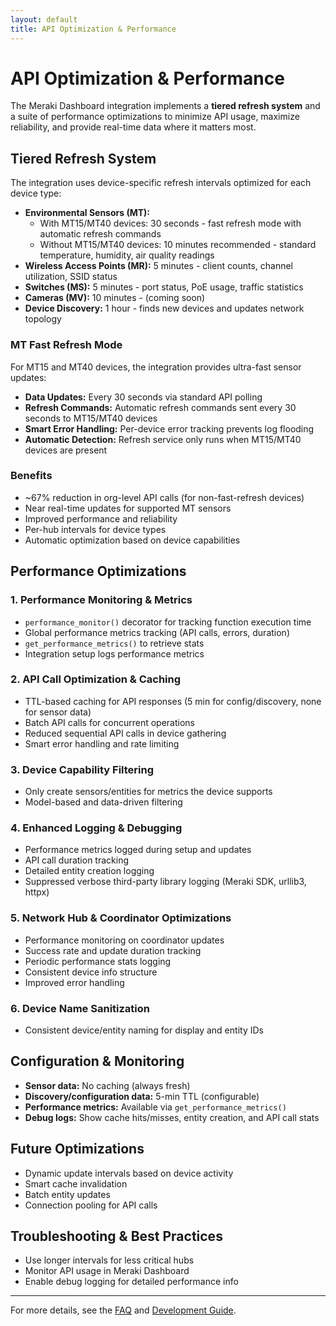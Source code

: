 ```yaml
---
layout: default
title: API Optimization & Performance
---
```


# API Optimization & Performance

The Meraki Dashboard integration implements a **tiered refresh system** and a suite of performance optimizations to minimize API usage, maximize reliability, and provide real-time data where it matters most.

## Tiered Refresh System

The integration uses device-specific refresh intervals optimized for each device type:

- **Environmental Sensors (MT):** 
  - With MT15/MT40 devices: 30 seconds - fast refresh mode with automatic refresh commands
  - Without MT15/MT40 devices: 10 minutes recommended - standard temperature, humidity, air quality readings
- **Wireless Access Points (MR):** 5 minutes - client counts, channel utilization, SSID status
- **Switches (MS):** 5 minutes - port status, PoE usage, traffic statistics
- **Cameras (MV):** 10 minutes - (coming soon)
- **Device Discovery:** 1 hour - finds new devices and updates network topology

### MT Fast Refresh Mode
For MT15 and MT40 devices, the integration provides ultra-fast sensor updates:
- **Data Updates:** Every 30 seconds via standard API polling
- **Refresh Commands:** Automatic refresh commands sent every 30 seconds to MT15/MT40 devices
- **Smart Error Handling:** Per-device error tracking prevents log flooding
- **Automatic Detection:** Refresh service only runs when MT15/MT40 devices are present

### Benefits
- ~67% reduction in org-level API calls (for non-fast-refresh devices)
- Near real-time updates for supported MT sensors
- Improved performance and reliability
- Per-hub intervals for device types
- Automatic optimization based on device capabilities

## Performance Optimizations

### 1. Performance Monitoring & Metrics
- `performance_monitor()` decorator for tracking function execution time
- Global performance metrics tracking (API calls, errors, duration)
- `get_performance_metrics()` to retrieve stats
- Integration setup logs performance metrics

### 2. API Call Optimization & Caching
- TTL-based caching for API responses (5 min for config/discovery, none for sensor data)
- Batch API calls for concurrent operations
- Reduced sequential API calls in device gathering
- Smart error handling and rate limiting

### 3. Device Capability Filtering
- Only create sensors/entities for metrics the device supports
- Model-based and data-driven filtering

### 4. Enhanced Logging & Debugging
- Performance metrics logged during setup and updates
- API call duration tracking
- Detailed entity creation logging
- Suppressed verbose third-party library logging (Meraki SDK, urllib3, httpx)

### 5. Network Hub & Coordinator Optimizations
- Performance monitoring on coordinator updates
- Success rate and update duration tracking
- Periodic performance stats logging
- Consistent device info structure
- Improved error handling

### 6. Device Name Sanitization
- Consistent device/entity naming for display and entity IDs

## Configuration & Monitoring

- **Sensor data:** No caching (always fresh)
- **Discovery/configuration data:** 5-min TTL (configurable)
- **Performance metrics:** Available via `get_performance_metrics()`
- **Debug logs:** Show cache hits/misses, entity creation, and API call stats

## Future Optimizations
- Dynamic update intervals based on device activity
- Smart cache invalidation
- Batch entity updates
- Connection pooling for API calls

## Troubleshooting & Best Practices
- Use longer intervals for less critical hubs
- Monitor API usage in Meraki Dashboard
- Enable debug logging for detailed performance info

---

For more details, see the [FAQ](faq.md) and [Development Guide](development.md).
